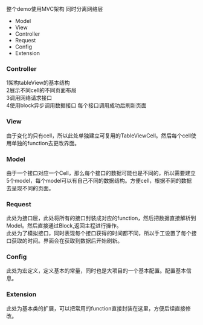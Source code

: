 整个demo使用MVC架构 同时分离网络层
* Model 
* View
* Controller
* Request
* Config
* Extension

### Controller</br>
1架构tableView的基本结构</br>
2展示不同cell的不同页面布局</br>
3调用网络请求接口</br>
4使用block异步调用数据接口 每个接口调用成功后刷新页面</br>
### View</br>
由于变化的只有cell，所以此处单独建立可复用的TableViewCell。然后每个cell使用单独的function去更改界面。
### Model</br>
由于一个接口对应一个Cell，那么每个接口的数据可能也是不同的，所以需要建立5个model，每个model可以有自己不同的数据结构。方便cell，根据不同的数据去呈现不同的页面。</br>
### Request</br>
此处为接口层，此处将所有的接口封装成对应的function，然后把数据直接解析到Model。然后直接通过Block,返回主程进行操作。</br>
此处为了模拟接口，同时表现每个接口获得的时间都不同，所以手工设置了每个接口获取的时间。界面会在获取到数据后开始刷新。</br>
### Config</br>
此处为宏定义，定义基本的常量，同时也是大项目的一个基本配置。配置基本信息。</br>
### Extension</br>
此处为基本类的扩展，可以把常用的function直接封装在这里，方便后续直接修改。
